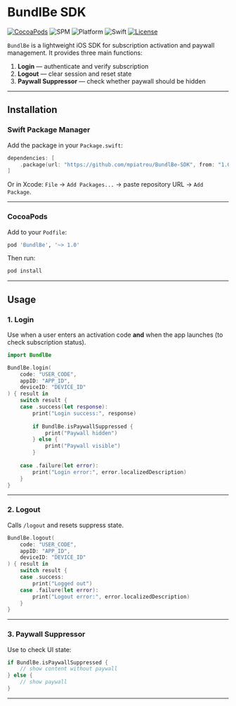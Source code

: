 # BundlBe SDK

[![CocoaPods](https://img.shields.io/cocoapods/v/BundlBe)](https://cocoapods.org/pods/BundlBe)
![SPM](https://img.shields.io/badge/SPM-compatible-brightgreen)
![Platform](https://img.shields.io/badge/platform-iOS-lightgrey)
![Swift](https://img.shields.io/badge/Swift-5.9-orange)
[![License](https://img.shields.io/badge/license-MIT-blue)](LICENSE)


`BundlBe` is a lightweight iOS SDK for subscription activation and paywall management.
It provides three main functions:

1. **Login** — authenticate and verify subscription
2. **Logout** — clear session and reset state
3. **Paywall Suppressor** — check whether paywall should be hidden

---

## Installation

### Swift Package Manager

Add the package in your `Package.swift`:

```swift
dependencies: [
    .package(url: "https://github.com/mpiatrou/BundlBe-SDK", from: "1.0")
]
```

Or in Xcode:
`File` → `Add Packages...` → paste repository URL → `Add Package`.

---

### CocoaPods

Add to your `Podfile`:

```ruby
pod 'BundlBe', '~> 1.0'
```

Then run:

```bash
pod install
```

---

## Usage

### 1. Login

Use when a user enters an activation code **and** when the app launches (to check subscription status).

```swift
import BundlBe

BundlBe.login(
    code: "USER_CODE",
    appID: "APP_ID",
    deviceID: "DEVICE_ID"
) { result in
    switch result {
    case .success(let response):
        print("Login success:", response)
        
        if BundlBe.isPaywallSuppressed {
            print("Paywall hidden")
        } else {
            print("Paywall visible")
        }
        
    case .failure(let error):
        print("Login error:", error.localizedDescription)
    }
}
```

---

### 2. Logout

Calls `/logout` and resets suppress state.

```swift
BundlBe.logout(
    code: "USER_CODE",
    appID: "APP_ID",
    deviceID: "DEVICE_ID"
) { result in
    switch result {
    case .success:
        print("Logged out")
    case .failure(let error):
        print("Logout error:", error.localizedDescription)
    }
}
```

---

### 3. Paywall Suppressor

Use to check UI state:

```swift
if BundlBe.isPaywallSuppressed {
    // show content without paywall
} else {
    // show paywall
}
```

---
